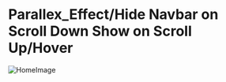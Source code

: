 # Parallex_Effect/Hide Navbar on Scroll Down Show on Scroll Up/Hover

![HomeImage](<img width="1423" alt="Screenshot 2023-11-10 at 5 36 48 PM" src="https://github.com/nickwinbritto/Parallex_Effect/assets/115567222/97ad89ce-0188-4bf7-8a83-4b39c24d02de">)

























